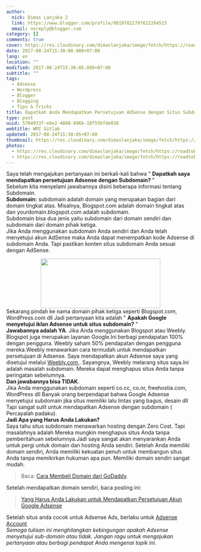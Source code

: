 ```yaml
---
author:
  nick: Dimas Lanjaka 2
  link: https://www.blogger.com/profile/08197822797622284515
  email: noreply@blogger.com
category: []
comments: true
cover: https://res.cloudinary.com/dimaslanjaka/image/fetch/https://roadtoblogging.com/wp-content/uploads/2013/01/Adsense-Account-With-Subdomain-1.png?w=730&ssl=1
date: 2017-08-24T15:30:00.000+07:00
lang: en
location: ""
modified: 2017-08-24T15:30:05.089+07:00
subtitle: ""
tags:
  - Adsense
  - Wordpress
  - Blogger
  - Blogging
  - Tips & Tricks
title: Dapatkah Anda Mendapatkan Persetujuan AdSense dengan Situs Subdomain?
type: post
uuid: 5704933f-e9e2-4888-896b-18f55bfde038
webtitle: WMI Gitlab
updated: 2017-08-24T15:30:05+07:00
thumbnail: https://res.cloudinary.com/dimaslanjaka/image/fetch/https://roadtoblogging.com/wp-content/uploads/2013/01/Adsense-Account-With-Subdomain-1.png?w=730&ssl=1
photos:
  - https://res.cloudinary.com/dimaslanjaka/image/fetch/https://roadtoblogging.com/wp-content/uploads/2013/01/Adsense-Account-With-Subdomain-1.png?w=730&ssl=1
  - https://res.cloudinary.com/dimaslanjaka/image/fetch/https://roadtoblogging.com/wp-content/uploads/2013/01/Adsense-Account-With-Subdomain-1.png?w=730&ssl=1
---
```


Saya telah mengajukan pertanyaan ini berkali-kali bahwa " <strong> Dapatkah saya mendapatkan persetujuan Adsense dengan Subdomain? </strong> "<br>Sebelum kita menyelami jawabannya disini beberapa informasi tentang Subdomain.<br><strong>Subdomain:</strong> subdomain adalah domain yang merupakan bagian dari domain tingkat atas. Misalnya, Blogspot.com adalah domain tingkat atas dan yourdomain.blogspot.com adalah subdomain.<br>Subdomain bisa dua jenis yaitu subdomain dari domain sendiri dan subdomain dari domain pihak ketiga.<br>Jika Anda menggunakan subdomain Anda sendiri dan Anda telah menyetujui akun AdSense maka Anda dapat menempatkan kode Adsense di subdomain Anda. Tapi pastikan konten situs subdomain Anda sesuai dengan AdSense.<br><div class="separator" style="clear: both; text-align: center;"><a href="http://res.cloudinary.com/dimaslanjaka/image/fetch/https://roadtoblogging.com/wp-content/uploads/2013/01/Adsense-Account-With-Subdomain-1.png?w=730&amp;ssl=1" imageanchor="1" style="margin-left: 1em; margin-right: 1em;" rel="noopener noreferer nofollow"><img border="0" data-original-height="300" data-original-width="730" height="132" src="https://res.cloudinary.com/dimaslanjaka/image/fetch/https://roadtoblogging.com/wp-content/uploads/2013/01/Adsense-Account-With-Subdomain-1.png?w=730&amp;ssl=1" width="320"></a></div>Sekarang pindah ke nama domain pihak ketiga seperti Blogspot.com, WordPress.com dll Jadi pertanyaan kita adalah " <strong> Apakah Google menyetujui iklan Adsense untuk situs subdomain? </strong> "<br><strong>Jawabannya adalah YA</strong>. Jika Anda menggunakan Blogspot atau Weebly. Blogspot juga merupakan layanan Google.Ini berbagi pendapatan 100% dengan pengguna. Weebly saham 50% pendapatan dengan pengguna mereka.Weebly menawarkan cara termudah untuk mendapatkan persetujuan di Adsense. Saya mendapatkan akun Adsense saya yang disetujui melalui <a href="https://translate.googleusercontent.com/translate_c?depth=1&amp;nv=1&amp;rurl=translate.google.com&amp;sl=auto&amp;sp=nmt4&amp;tl=id&amp;u=http://www.shareasale.com/r.cfm%3FB%3D358504%26U%3D928612%26M%3D37723%26urllink%3D&amp;usg=ALkJrhiIkAJAFooJPbhZfGF51ts3SSbODQ" rel="noopener noreferer nofollow" target="_blank"> Weebly.com </a>. Sayangnya, Weebly melarang situs saya.Ini adalah masalah subdomain. Mereka dapat menghapus situs Anda tanpa peringatan sebelumnya.<br><strong>Dan jawabannya bisa TIDAK</strong>.<br>Jika Anda menggunakan subdomain seperti co.cc, co.nr, freehostia.com, WordPress dll Banyak orang berpendapat bahwa Google Adsense menyetujui subdomain jika situs memiliki lalu lintas yang bagus, desain dll Tapi sangat sulit untuk mendapatkan Adsense dengan subdomain ( Percayalah padaku). <br><strong>Jadi Apa yang Harus Anda Lakukan?</strong><br>Saya tahu situs subdomain menawarkan hosting dengan Zero Cost. Tapi     masalahnya adalah Mereka mungkin menghapus situs Anda tanpa pemberitahuan     sebelumnya.Jadi saya sangat akan menyarankan Anda untuk pergi untuk domain     dan hosting Anda sendiri. Setelah Anda memiliki domain sendiri, Anda     memiliki kekuatan penuh untuk membangun situs Anda tanpa memikirkan hukuman     apa pun. Memiliki domain sendiri sangat mudah. <br><blockquote class="tr_bq">Baca: <a href="https://web-manajemen.blogspot.com/p/search.html?q=Cara+Membeli+Domain+Murah" target="_blank" title="Beli Domain dari GoDaddy"> Cara Membeli Domain dari GoDaddy</a>.</blockquote>Setelah mendapatkan domain sendiri, baca posting ini:  <br><blockquote class="tr_bq"><a href="https://web-manajemen.blogspot.com/p/search.html?q=Mendapatkan+Persetujuan+Adsense" target="_blank"> Yang Harus Anda Lakukan untuk Mendapatkan Persetujuan Akun Google Adsense </a></blockquote>Setelah situs anda cocok untuk Adsense Ads, berlaku untuk <a href="http://www.google.com/adsense&amp;usg=ALkJrhiWru9BTQqZI0jfHla2TjifIpP2jw" rel="noopener noreferer nofollow" target="_blank"> Adsense Account </a><br><em> Semoga tulisan ini menghilangkan kebingungan apakah Adsense menyetujui sub-domain atau tidak. </em> <em> Jangan ragu untuk mengajukan pertanyaan atau berbagi pendapat Anda mengenai topik ini. </em>